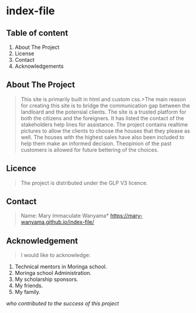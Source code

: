 # index-file

## Table of content
 
1. About The Project 
2. License 
3. Contact 
4. Acknowledgements

## About The Project
>This site is primarily built in html and custom css.>The main reason for creating this site is to bridge the communication 
gap between the landloard and the potensial clients. The site is a trusted platform for both the citizens and the
foreigners. It has listed the contact of the stakeholders help lines for assistance. The project contains realtime 
pictures to allow the clients to choose the houses that they please as well. The houses with the highest sales have
also been included to help them make an informed decision. Theopinion of the past customers is allowed for future
bettering of the choices. 

## Licence

>The project is distributed under the GLP V3 licence. 

## Contact
> Name: Mary Immaculate Wanyama*
> https://mary-wanyama.github.io/index-file/

## Acknowledgement
>I would like to acknowledge: 
1. Technical mentors in Moringa school.
2. Moringa school Administration.
3. My scholarship sponsors.
4. My friends.
5. My family. 

_who contributed to the success of this project_